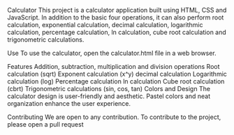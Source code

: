 Calculator
This project is a calculator application built using HTML, CSS and JavaScript. In addition to the basic four operations, it can also perform root calculation, exponential calculation, decimal calculation, logarithmic calculation, percentage calculation, ln calculation, cube root calculation and trigonometric calculations.


Use
To use the calculator, open the calculator.html file in a web browser.

Features
Addition, subtraction, multiplication and division operations
Root calculation (sqrt)
Exponent calculation (x^y)
decimal calculation
Logarithmic calculation (log)
Percentage calculation
ln calculation
Cube root calculation (cbrt)
Trigonometric calculations (sin, cos, tan)
Colors and Design
The calculator design is user-friendly and aesthetic. Pastel colors and neat organization enhance the user experience.

Contributing
We are open to any contribution. To contribute to the project, please open a pull request
